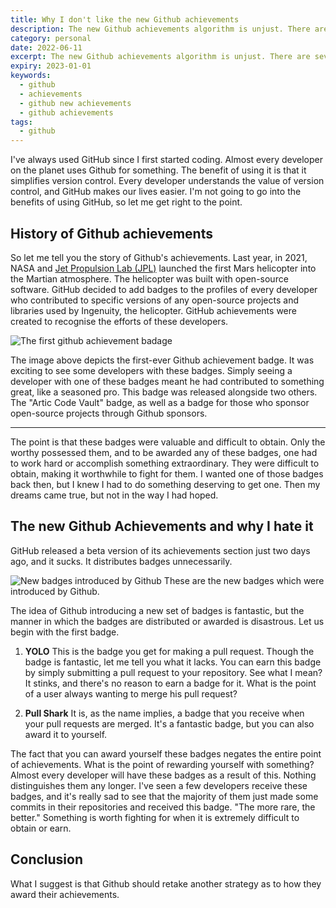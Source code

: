 ```yaml
---
title: Why I don't like the new Github achievements
description: The new Github achievements algorithm is unjust. There are several reasons why I believe it should be changed.
category: personal
date: 2022-06-11
excerpt: The new Github achievements algorithm is unjust. There are several reasons why I believe it should be changed.
expiry: 2023-01-01
keywords:
  - github
  - achievements
  - github new achievements
  - github achievements
tags:
  - github
---
```


I've always used GitHub since I first started coding. Almost every developer on the planet uses Github for something. The benefit of using it is that it simplifies version control. Every developer understands the value of version control, and GitHub makes our lives easier. I'm not going to go into the benefits of using GitHub, so let me get right to the point.

## History of Github achievements

So let me tell you the story of Github's achievements.
Last year, in 2021, NASA and [Jet Propulsion Lab (JPL)](https://www.jpl.nasa.gov/) launched the first Mars helicopter into the Martian atmosphere. The helicopter was built with open-source software. GitHub decided to add badges to the profiles of every developer who contributed to specific versions of any open-source projects and libraries used by Ingenuity, the helicopter.
GitHub achievements were created to recognise the efforts of these developers.

![The first github achievement badage](https://github.blog/wp-content/uploads/2021/04/mars-achievement.png?w=150)

The image above depicts the first-ever Github achievement badge. It was exciting to see some developers with these badges. Simply seeing a developer with one of these badges meant he had contributed to something great, like a seasoned pro. This badge was released alongside two others.
The "Artic Code Vault" badge, as well as a badge for those who sponsor open-source projects through Github sponsors.

---

The point is that these badges were valuable and difficult to obtain. Only the worthy possessed them, and to be awarded any of these badges, one had to work hard or accomplish something extraordinary.
They were difficult to obtain, making it worthwhile to fight for them. I wanted one of those badges back then, but I knew I had to do something deserving to get one.
Then my dreams came true, but not in the way I had hoped.

## The new Github Achievements and why I hate it

GitHub released a beta version of its achievements section just two days ago, and it sucks. It distributes badges unnecessarily.

![New badges introduced by Github](https://i0.wp.com/user-images.githubusercontent.com/6895176/172876216-5252832d-7fab-4722-bdb2-71a5819481a6.png?ssl=1) These are the new badges which were introduced by Github.

The idea of Github introducing a new set of badges is fantastic, but the manner in which the badges are distributed or awarded is disastrous.
Let us begin with the first badge.

1. **YOLO**
   This is the badge you get for making a pull request. Though the badge is fantastic, let me tell you what it lacks. You can earn this badge by simply submitting a pull request to your repository. See what I mean? It stinks, and there's no reason to earn a badge for it. What is the point of a user always wanting to merge his pull request?

2. **Pull Shark**
   It is, as the name implies, a badge that you receive when your pull requests are merged. It's a fantastic badge, but you can also award it to yourself.

The fact that you can award yourself these badges negates the entire point of achievements. What is the point of rewarding yourself with something? Almost every developer will have these badges as a result of this. Nothing distinguishes them any longer. I've seen a few developers receive these badges, and it's really sad to see that the majority of them just made some commits in their repositories and received this badge. "The more rare, the better." Something is worth fighting for when it is extremely difficult to obtain or earn.

## Conclusion

What I suggest is that Github should retake another strategy as to how they award their achievements.
